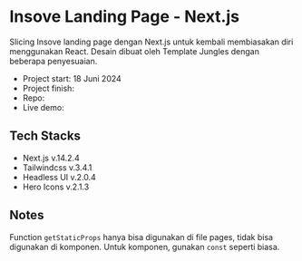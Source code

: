 # Insove Landing Page - Next.js

Slicing Insove landing page dengan Next.js untuk kembali membiasakan diri menggunakan React. Desain dibuat oleh Template Jungles dengan beberapa penyesuaian.

- Project start: 18 Juni 2024
- Project finish: 
- Repo:
- Live demo:

## Tech Stacks

- Next.js v.14.2.4
- Tailwindcss v.3.4.1
- Headless UI v.2.0.4
- Hero Icons v.2.1.3

## Notes

Function `getStaticProps` hanya bisa digunakan di file pages, tidak bisa digunakan di komponen. Untuk komponen, gunakan `const` seperti biasa.